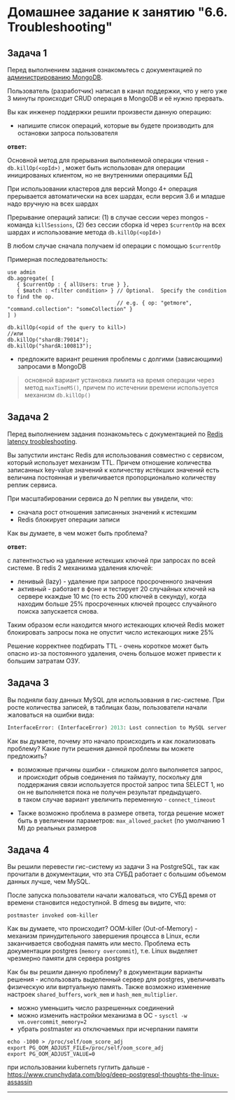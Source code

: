 # Домашнее задание к занятию "6.6. Troubleshooting"

## Задача 1

Перед выполнением задания ознакомьтесь с документацией по [администрированию MongoDB](https://docs.mongodb.com/manual/administration/).

Пользователь (разработчик) написал в канал поддержки, что у него уже 3 минуты происходит CRUD операция в MongoDB и её 
нужно прервать. 

Вы как инженер поддержки решили произвести данную операцию:
- напишите список операций, которые вы будете производить для остановки запроса пользователя

__ответ:__

Основной метод для прерывания выполняемой операции чтения -  `db.killOp(<opId>)` , может быть использован для операции иницированых клиентом, но не внутренними операциями БД 
	
При использовании кластеров для версий Mongo 4+ операция прерывается автоматически на всех шардах, если версия 3.6 и младше надо вручную на всех шардах

Прерывание операций записи: (1) в случае сессии через mongos - команда `killSessions`, (2) без сессии сборка id через `$currentOp` на всех шардах и использование метода `db.killOp(<opId>)`

В любом случае сначала получаем id операции с помощью `$currentOp` 

Примерная последовательность: 

```mongo
use admin
db.aggregate( [
   { $currentOp : { allUsers: true } },
   { $match : <filter condition> } // Optional.  Specify the condition to find the op.
                                   // e.g. { op: "getmore", "command.collection": "someCollection" }
] )

db.killOp(<opid of the query to kill>)
//или
db.killOp("shardB:79014");
db.killOp("shardA:100813");
```

- предложите вариант решения проблемы с долгими (зависающими) запросами в MongoDB

> основной вариант установка лимита на время операции через метод  `maxTimeMS()`, причем по истечении времени используется механизм `db.killOp()`

## Задача 2

Перед выполнением задания познакомьтесь с документацией по [Redis latency troobleshooting](https://redis.io/topics/latency).

Вы запустили инстанс Redis для использования совместно с сервисом, который использует механизм TTL. 
Причем отношение количества записанных key-value значений к количеству истёкших значений есть величина постоянная и
увеличивается пропорционально количеству реплик сервиса. 

При масштабировании сервиса до N реплик вы увидели, что:
- сначала рост отношения записанных значений к истекшим
- Redis блокирует операции записи

Как вы думаете, в чем может быть проблема?

__ответ:__

с латентностью на удаление истекших ключей при запросах по всей системе. В redis 2 механихма удаления ключей:
- ленивый (lazy) - удаление при запросе просроченного значения
- активный - работает в фоне и тестирует 20 случайных ключей на сервере ккаждые 10 мс (то есть 200 ключей в секунду), когда находим больше 25% просроченных ключей процесс случайного поиска запускается снова. 

Таким образом если находится много истекающих ключей Redis может блокировать запросы пока не опустит число истекающих ниже 25%

Решение корректнее подбирать TTL - очень короткое может быть опасно из-за постоянного удаления, очень большое может привести к большим затратам ОЗУ.
 
## Задача 3

Вы подняли базу данных MySQL для использования в гис-системе. При росте количества записей, в таблицах базы,
пользователи начали жаловаться на ошибки вида:
```python
InterfaceError: (InterfaceError) 2013: Lost connection to MySQL server during query u'SELECT..... '
```

Как вы думаете, почему это начало происходить и как локализовать проблему?
Какие пути решения данной проблемы вы можете предложить?

- возможные причины ошибки - слишком долго выполняется запрос, и происходит обрыв соединения по таймауту, поскольку для поддержания связи используется простой запрос типа SELECT 1, но он не выполняется пока не получен результат предыдущего.  
в таком случае вариант увеличить переменную - `connect_timeout` 

- Также возможно проблема в размере ответа, тогда решение может быть в увеличении параметров:
`max_allowed_packet` (по умолчанию 1 М) до реальных размеров 

## Задача 4

Вы решили перевести гис-систему из задачи 3 на PostgreSQL, так как прочитали в документации, что эта СУБД работает с 
большим объемом данных лучше, чем MySQL.

После запуска пользователи начали жаловаться, что СУБД время от времени становится недоступной. В dmesg вы видите, что:

`postmaster invoked oom-killer`

Как вы думаете, что происходит?
OOM-killer (Out-of-Memory) - механизм принудительного завершения процесса в Linux,  если заканчивается свободная память или место.
Проблема есть документации postgres (`memory overcommit`), т.е. Linux выделяет чрезмерно памяти для сервера postgres

Как бы вы решили данную проблему?
в документации варианты решения - использовать выделенный сервер для postgres, увеличивать физическую или виртуальную память.
Также возможно изменение настроек  `shared_buffers`, `work_mem` и `hash_mem_multiplier`.
+ можно уменьшить число разрешенных соединений 
+ можно изменить настройки механизма в ОС - `sysctl -w vm.overcommit_memory=2`
+ убрать postmaster из отключаемых при исчерпании памяти  

```
echo -1000 > /proc/self/oom_score_adj
export PG_OOM_ADJUST_FILE=/proc/self/oom_score_adj
export PG_OOM_ADJUST_VALUE=0
```

при использовании kubernets  гуглить дальше  - https://www.crunchydata.com/blog/deep-postgresql-thoughts-the-linux-assassin

---
